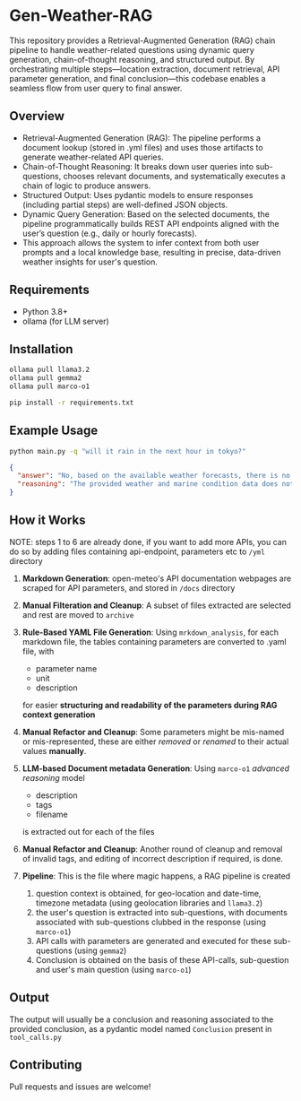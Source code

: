 # **Gen-Weather-RAG**

This repository provides a Retrieval-Augmented Generation (RAG) chain pipeline to handle weather-related questions using dynamic query generation, chain-of-thought reasoning, and structured output. By orchestrating multiple steps—location extraction, document retrieval, API parameter generation, and final conclusion—this codebase enables a seamless flow from user query to final answer.

## Overview

- Retrieval-Augmented Generation (RAG): The pipeline performs a document lookup (stored in .yml files) and uses those artifacts to generate weather-related API queries.
- Chain-of-Thought Reasoning: It breaks down user queries into sub-questions, chooses relevant documents, and systematically executes a chain of logic to produce answers.
- Structured Output: Uses pydantic models to ensure responses (including partial steps) are well-defined JSON objects.
- Dynamic Query Generation: Based on the selected documents, the pipeline programmatically builds REST API endpoints aligned with the user’s question (e.g., daily or hourly forecasts).
- This approach allows the system to infer context from both user prompts and a local knowledge base, resulting in precise, data-driven weather insights for user's question.

## Requirements

- Python 3.8+
- ollama (for LLM server)

## Installation

```bash
ollama pull llama3.2
ollama pull gemma2
ollama pull marco-o1

pip install -r requirements.txt
```

## Example Usage

```bash
python main.py -q "will it rain in the next hour in tokyo?"
```

```json
{
  "answer": "No, based on the available weather forecasts, there is no indication of rain in Tokyo within the next hour.",
  "reasoning": "The provided weather and marine condition data does not show any precipitation expected in the upcoming hour. Additionally, there are no marine conditions that would affect the likelihood of rain in Tokyo during this timeframe."
}
```

## **How it Works**

NOTE: steps 1 to 6 are already done, if you want to add more APIs, you can do so by adding files containing api-endpoint, parameters etc to `/yml` directory

1. **Markdown Generation**: open-meteo's API documentation webpages are scraped for API parameters, and stored in `/docs` directory
2. **Manual Filteration and Cleanup**: A subset of files extracted are selected and rest are moved to `archive`
3. **Rule-Based YAML File Generation**: Using `mrkdown_analysis`, for each markdown file, the tables containing parameters are converted to .yaml file, with

   - parameter name
   - unit
   - description

   for easier **structuring and readability of the parameters during RAG context generation**

4. **Manual Refactor and Cleanup**: Some parameters might be mis-named or mis-represented, these are either _removed_ or _renamed_ to their actual values **manually**.

5. **LLM-based Document metadata Generation**: Using `marco-o1` _advanced reasoning_ model

   - description
   - tags
   - filename

   is extracted out for each of the files

6. **Manual Refactor and Cleanup**: Another round of cleanup and removal of invalid tags, and editing of incorrect description if required, is done.

7. **Pipeline**: This is the file where magic happens, a RAG pipeline is created
   1. question context is obtained, for geo-location and date-time, timezone metadata (using geolocation libraries and `llama3.2`)
   2. the user's question is extracted into sub-questions, with documents associated with sub-questions clubbed in the response (using `marco-o1`)
   3. API calls with parameters are generated and executed for these sub-questions (using `gemma2`)
   4. Conclusion is obtained on the basis of these API-calls, sub-question and user's main question (using `marco-o1`)

## **Output**

The output will usually be a conclusion and reasoning associated to the provided conclusion, as a pydantic model named `Conclusion`
present in `tool_calls.py`

## Contributing

Pull requests and issues are welcome!
